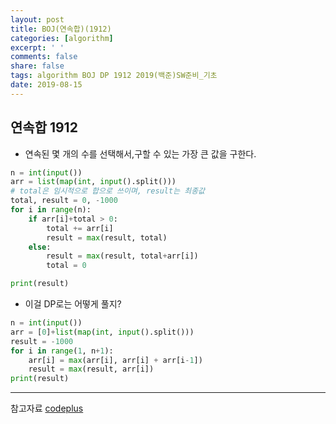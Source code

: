 ```yaml
---
layout: post
title: BOJ(연속합)(1912)
categories: [algorithm]
excerpt: ' '
comments: false
share: false
tags: algorithm BOJ DP 1912 2019(백준)SW준비_기초
date: 2019-08-15
---
```


## 연속합 1912

- 연속된 몇 개의 수를 선택해서,구할 수 있는 가장 큰 값을 구한다.

```python
n = int(input())
arr = list(map(int, input().split()))
# total은 임시적으로 합으로 쓰이며, result는 최종값
total, result = 0, -1000
for i in range(n):
    if arr[i]+total > 0:
        total += arr[i]
        result = max(result, total)
    else:
        result = max(result, total+arr[i])
        total = 0

print(result)

```

- 이걸 DP로는 어떻게 풀지?

```python
n = int(input())
arr = [0]+list(map(int, input().split()))
result = -1000
for i in range(1, n+1):
    arr[i] = max(arr[i], arr[i] + arr[i-1])
    result = max(result, arr[i])
print(result)
```

---

참고자료
[codeplus](https://code.plus/course/32)
